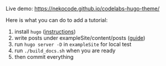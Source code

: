 Live demo: https://nekocode.github.io/codelabs-hugo-theme/

Here is what you can do to add a tutorial:

1. install `hugo` ([instructions](https://gohugo.io/getting-started/installing/))
2. write posts under exampleSite/content/posts ([guide](https://github.com/googlecodelabs/tools))
3. run `hugo server -D` in `exampleSite` for local test
4. run `./build_docs.sh` when you are ready
5. then commit everything